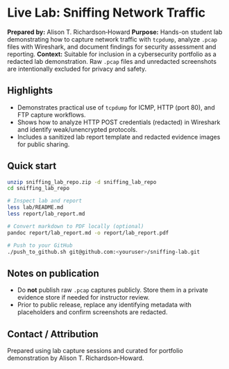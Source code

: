 # Live Lab: Sniffing Network Traffic

**Prepared by:** Alison T. Richardson‑Howard
**Purpose:** Hands-on student lab demonstrating how to capture network traffic with `tcpdump`, analyze `.pcap` files with Wireshark, and document findings for security assessment and reporting.
**Context:** Suitable for inclusion in a cybersecurity portfolio as a redacted lab demonstration. Raw `.pcap` files and unredacted screenshots are intentionally excluded for privacy and safety.

## Highlights
- Demonstrates practical use of `tcpdump` for ICMP, HTTP (port 80), and FTP capture workflows.
- Shows how to analyze HTTP POST credentials (redacted) in Wireshark and identify weak/unencrypted protocols.
- Includes a sanitized lab report template and redacted evidence images for public sharing.

## Quick start
```bash
unzip sniffing_lab_repo.zip -d sniffing_lab_repo
cd sniffing_lab_repo

# Inspect lab and report
less lab/README.md
less report/lab_report.md

# Convert markdown to PDF locally (optional)
pandoc report/lab_report.md -o report/lab_report.pdf

# Push to your GitHub
./push_to_github.sh git@github.com:<youruser>/sniffing-lab.git
```

## Notes on publication
- Do **not** publish raw `.pcap` captures publicly. Store them in a private evidence store if needed for instructor review.
- Prior to public release, replace any identifying metadata with placeholders and confirm screenshots are redacted.

## Contact / Attribution
Prepared using lab capture sessions and curated for portfolio demonstration by Alison T. Richardson‑Howard.
